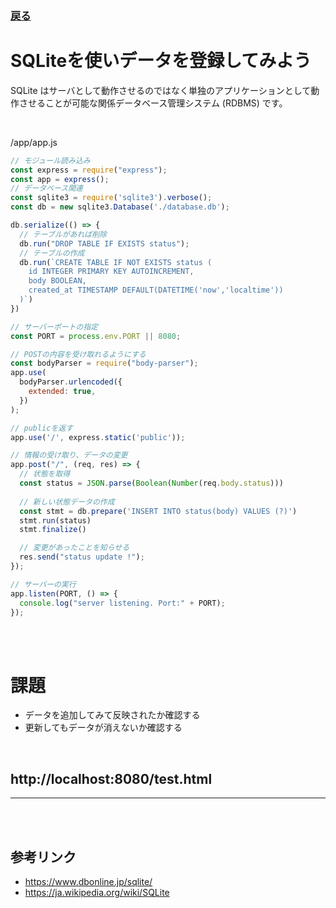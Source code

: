 ### [戻る](./../back-end.md)

# SQLiteを使いデータを登録してみよう

SQLite はサーバとして動作させるのではなく単独のアプリケーションとして動作させることが可能な関係データベース管理システム (RDBMS) です。

<br>

/app/app.js
```js
// モジュール読み込み
const express = require("express");
const app = express();
// データベース関連
const sqlite3 = require('sqlite3').verbose();
const db = new sqlite3.Database('./database.db');

db.serialize(() => {
  // テーブルがあれば削除
  db.run("DROP TABLE IF EXISTS status");
  // テーブルの作成
  db.run(`CREATE TABLE IF NOT EXISTS status (
    id INTEGER PRIMARY KEY AUTOINCREMENT,
    body BOOLEAN,
    created_at TIMESTAMP DEFAULT(DATETIME('now','localtime'))
  )`)
})

// サーバーポートの指定
const PORT = process.env.PORT || 8080;

// POSTの内容を受け取れるようにする
const bodyParser = require("body-parser");
app.use(
  bodyParser.urlencoded({
    extended: true,
  })
);

// publicを返す
app.use('/', express.static('public'));

// 情報の受け取り、データの変更
app.post("/", (req, res) => {
  // 状態を取得
  const status = JSON.parse(Boolean(Number(req.body.status)))
  
  // 新しい状態データの作成
  const stmt = db.prepare('INSERT INTO status(body) VALUES (?)')
  stmt.run(status)
  stmt.finalize()

  // 変更があったことを知らせる
  res.send("status update !");
});

// サーバーの実行
app.listen(PORT, () => {
  console.log("server listening. Port:" + PORT);
});
```

<br><br>

# 課題

- データを追加してみて反映されたか確認する
- 更新してもデータが消えないか確認する

<br>

## http://localhost:8080/test.html

---

<br><br>

## 参考リンク

- https://www.dbonline.jp/sqlite/
- https://ja.wikipedia.org/wiki/SQLite